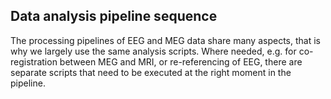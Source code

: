 ## Data analysis pipeline sequence

The processing pipelines of EEG and MEG data share many aspects, that is why we largely use the same analysis scripts. Where needed, e.g. for co-registration between MEG and MRI, or re-referencing of EEG, there are separate scripts that need to be executed at the right moment in the pipeline.
